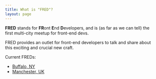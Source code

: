 ```yaml
---
title: What is "FRED"?
layout: page
---
```


**FRED** stands for **FR**ont **E**nd **D**evelopers, and is (as far as we can tell) the first multi-city meetup for front-end devs.

FRED provides an outlet for front-end developers to talk and share about this exciting and crucial new craft.

Current FREDs:

+ [Buffalo, NY](/buffalo/)
+ [Manchester, UK](/manchester/)
